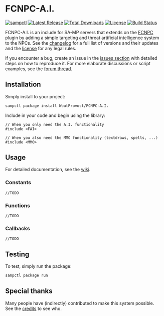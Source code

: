 # FCNPC-A.I.
[![sampctl](https://img.shields.io/badge/sampctl-FCNPC--A.I.-2f2f2f.svg?style=for-the-badge)](https://github.com/WoutProvost/FCNPC-A.I.)
[![Latest Release](https://img.shields.io/github/release/WoutProvost/FCNPC-A.I..svg?label=latest%20release)](https://github.com/WoutProvost/FCNPC-A.I./releases)
[![Total Downloads](https://img.shields.io/github/downloads/WoutProvost/FCNPC-A.I./total.svg?label=total%20downloads)](http://www.somsubhra.com/github-release-stats/?username=WoutProvost&repository=FCNPC-A.I.)
[![License](https://img.shields.io/github/license/WoutProvost/FCNPC-A.I..svg)](https://github.com/WoutProvost/FCNPC-A.I./blob/master/LICENSE.md)
[![Build Status](https://travis-ci.com/WoutProvost/FCNPC-A.I..svg?branch=master)](https://travis-ci.com/WoutProvost/FCNPC-A.I.)

FCNPC-A.I. is an include for SA-MP servers that extends on the [FCNPC](https://github.com/ziggi/FCNPC) plugin by adding a simple targeting and threat artificial intelligence system to the NPCs. See the [changelog](./CHANGELOG.md) for a full list of versions and their updates and the [license](./LICENSE.md) for any legal rules.

If you encounter a bug, create an issue in the [issues section](../../issues) with detailed steps on how to reproduce it. For more elaborate discussions or script examples, see the [forum thread](http://forum.sa-mp.com/showthread.php?p=3733074).

## Installation
Simply install to your project:
```bash
sampctl package install WoutProvost/FCNPC-A.I.
```

Include in your code and begin using the library:
```pawn
// When you only need the A.I. functionality
#include <FAI>

// When you also need the MMO functionality (textdraws, spells, ...)
#include <MMO>
```

## Usage
For detailed documentation, see the [wiki](../../wiki).
### Constants
```pawn
//TODO
```
### Functions
```pawn
//TODO
```
### Callbacks
```pawn
//TODO
```

## Testing
<!--
What sampctl package run does - run unit tests or prompt user to connect as a player.

Whether your library is tested with a simple `main()` and `print`,
unit-tested, or demonstrated via prompting the player to connect, you should
include some basic information for users to try out your code in some way.

Depending on whether your package is tested via in-game "demo tests" or
y_testing unit-tests, you should indicate to readers what to expect below here.
-->
To test, simply run the package:
```bash
sampctl package run
```

## Special thanks
Many people have (indirectly) contributed to make this system possible. See the [credits](./CREDITS.md) to see who.
